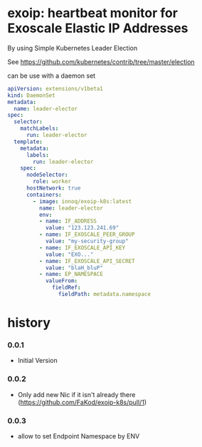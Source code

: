 # exoip: heartbeat monitor for Exoscale Elastic IP Addresses

By using Simple Kubernetes Leader Election

See <https://github.com/kubernetes/contrib/tree/master/election>

can be use with a daemon set

``` yaml
apiVersion: extensions/v1beta1
kind: DaemonSet
metadata:
  name: leader-elector
spec:
  selector:
    matchLabels:
      run: leader-elector
  template:
    metadata:
      labels:
        run: leader-elector
    spec:
      nodeSelector:
        role: worker
      hostNetwork: true
      containers:
        - image: innoq/exoip-k8s:latest
          name: leader-elector
          env:
          - name: IF_ADDRESS
            value: "123.123.241.69"
          - name: IF_EXOSCALE_PEER_GROUP
            value: "my-security-group"
          - name: IF_EXOSCALE_API_KEY
            value: "EXO..."
          - name: IF_EXOSCALE_API_SECRET
            value: "blaH_bluP"
          - name: EP_NAMESPACE
            valueFrom:
              fieldRef:
                fieldPath: metadata.namespace
```

# history

### 0.0.1

- Initial Version

### 0.0.2

- Only add new Nic if it isn't already there (<https://github.com/FaKod/exoip-k8s/pull/1>)

### 0.0.3

- allow to set Endpoint Namespace by ENV
